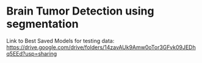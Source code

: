 # Brain Tumor Detection using segmentation

Link to Best Saved Models for testing data: https://drive.google.com/drive/folders/14zavAUk9Amw0oTor3GFvk09JEDhq5EEd?usp=sharing
